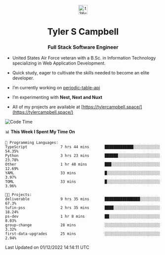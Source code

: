 <p align="center">
<a href="https://www.linkedin.com/in/t36campbell" target="blank"><img align="center" src="https://ik.imagekit.io/t36campbell/Portfolio/linkedin.png.original_m8bbGgPh6.png" alt="t36campbell" height="30" width="30" /></a>
</p>
<h1 align="center">Tyler S Campbell</h1>
<h3 align="center">Full Stack Software Engineer</h3>

* United States Air Force veteran with a B.Sc. in Information Technology specializing in Web Application Development. 

* Quick study, eager to cultivate the skills needed to become an elite developer.

* I’m currently working on [periodic-table-api](https://github.com/t36campbell/periodic-table-api)

* I’m experimenting with **Nest, Next and Nuxt**

* All of my projects are available at [https://tylercampbell.space/](https://tylercampbell.space/)

<!--START_SECTION:waka-->
![Code Time](http://img.shields.io/badge/Code%20Time-2%2C024%20hrs%2041%20mins-blue)

📊 **This Week I Spent My Time On** 

```text
💬 Programming Languages: 
TypeScript               7 hrs 44 mins       █████████████░░░░░░░░░░░░   54.35% 
Python                   3 hrs 23 mins       ██████░░░░░░░░░░░░░░░░░░░   23.78% 
Other                    1 hr 48 mins        ███░░░░░░░░░░░░░░░░░░░░░░   12.69% 
YAML                     33 mins             █░░░░░░░░░░░░░░░░░░░░░░░░   3.97% 
TOML                     33 mins             █░░░░░░░░░░░░░░░░░░░░░░░░   3.96%

🐱‍💻 Projects: 
deliverable              9 hrs 35 mins       ████████████████░░░░░░░░░   67.3% 
tufin-pss                2 hrs 35 mins       ████░░░░░░░░░░░░░░░░░░░░░   18.24% 
ps-dev                   1 hr 8 mins         ██░░░░░░░░░░░░░░░░░░░░░░░   8.03% 
group-change             28 mins             ░░░░░░░░░░░░░░░░░░░░░░░░░   3.32% 
first-data-upgrades      25 mins             ░░░░░░░░░░░░░░░░░░░░░░░░░   2.94%

```


 Last Updated on 01/12/2022 14:14:11 UTC
<!--END_SECTION:waka-->
